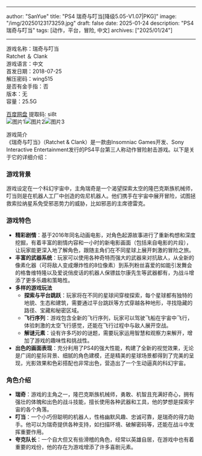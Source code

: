 
---
author: "SanYue"
title: "PS4 瑞奇与叮当[降级5.05-V1.07|PKG]"
image: "/img/20250123173259.jpg"
draft: false
date: 2025-01-24
description: "PS4 瑞奇与叮当"
tags: [动作，平台，冒险, 中文]
archives: ["2025/01/24"]

---

游戏名称：瑞奇与叮当   
Ratchet ＆ Clank    
游戏语言：中文  
首发日期：2018-07-25  
解压密码：wing515  
是否有金手指：否  
版本：无   
容量：25.5G

[百度网盘](https://pan.baidu.com/s/14UMTGS-AnO_-qn8n5nhF_Q) 提取码: si8t  
![图片1](/img/64437b.jpg)![图片2](/img/33eeca.jpg)![图片3](/img/e06cc4.jpg)  

游戏简介  
《瑞奇与叮当》（Ratchet & Clank）是一款由Insomniac Games开发、Sony Interactive Entertainment发行的PS4平台第三人称动作冒险射击游戏。以下是关于它的详细介绍：

### 游戏背景
游戏设定在一个科幻宇宙中，主角瑞奇是一个渴望探索太空的隆巴克斯族机械师，叮当则是在机器人工厂中创造的佐尼机器人。他们携手在宇宙中展开冒险，试图拯救索拉纳星系免受邪恶势力的威胁，比如邪恶的主席德雷克。

### 游戏特色
- **精彩剧情**：基于2016年同名动画电影，对角色起源故事进行了重新构想和深度挖掘，有着丰富的剧情内容和一小时的新电影画面（包括来自电影的片段），让玩家能更深入地了解角色，跟随主角们在不同星球上展开刺激的冒险之旅。
- **丰富的武器系统**：玩家可以使用各种奇特而强大的武器来对抗敌人，从全新的像素化器（可将敌人变成爆炸性的8位像素）到系列粉丝喜爱的如能引发舞会的格鲁维特隆以及爱说俏皮话的机器人保镖兹尔康先生等武器都有，为战斗增添了更多乐趣和策略性。
- **多样的游戏玩法**
    - **探索与平台跳跃**：玩家将在不同的星球间穿梭探索，每个星球都有独特的地貌、生态和建筑，需要通过平台跳跃等方式穿越各种地形，寻找隐藏的路径、宝藏和秘密区域。
    - **飞行序列**：游戏包含全新的飞行序列，玩家可以驾驶飞船在宇宙中飞行，体验刺激的太空飞行感觉，还能在飞行过程中与敌人展开空战。
    - **解谜元素**：设有许多巧妙的谜题，需要玩家运用智慧和观察力来解开，增加了游戏的趣味性和挑战性。
- **出色的画面表现**：充分利用了PS4的强大性能，构建了全新的视觉效果，无论是广阔的星际背景、细腻的角色建模，还是精美的星球场景都得到了完美的呈现，光影效果和色彩搭配也非常出色，营造出了一个生动逼真的科幻宇宙。

### 角色介绍
- **瑞奇**：游戏的主角之一，隆巴克斯族机械师，勇敢、机智且充满好奇心，拥有强壮的体魄和出色的战斗技能，擅长使用各种武器和工具，他的梦想是探索宇宙的各个角落。
- **叮当**：一个小巧但聪明的机器人，性格幽默风趣、忠诚可靠，是瑞奇的得力助手。他可以为瑞奇提供各种支持，如扫描环境、破解密码等，还能在战斗中发挥重要作用。
- **夸克队长**：一个自大但又有些滑稽的角色，经常以英雄自居，在游戏中也有着重要的戏份，他的存在为游戏增添了许多喜剧元素。

